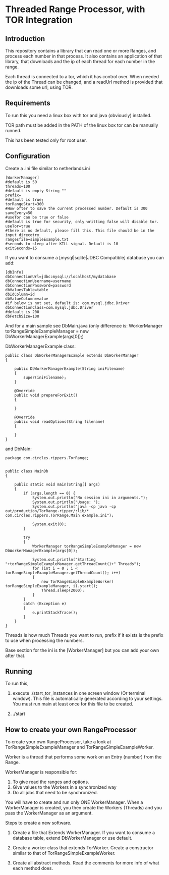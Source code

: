 Threaded Range Processor, with TOR Integration
==============================================

Introduction
-------------

This repository contains a library that can read one or more Ranges, and process each number in that process. It also contains an application of that library, that downloads and the ip of each thread for each number in the range.

Each thread is connected to a tor, which it has control over. When needed the ip of the Thread can be changed, and a readUrl method is provided that downloads some url, using TOR.

Requirements
-----------

To run this you need a linux box with tor and java (obviously) installed.

TOR path must be added in the PATH of the linux box tor can be manually runned.

This has been tested only for root user.

Configuration
-------------

Create a .ini file similar to netherlands.ini

    [WorkerManager]
    #default is 50
    threads=100
    #default is empty String ""
    prefix=
    #default is true;
    torRangeStart=300
    #How ofter to save the current processed number. Default is 300
    saveEvery=50
    #useTor can be true or false
    #default is true for security, only writting false will disable tor.
    useTor=true
    #there is no default, please fill this. This file should be in the input direcotry
    rangesfile=simpleExample.txt
    #seconds to sleep after KILL signal. Default is 10
    exitSeconds=15
    


If you want to consume a [mysql|sqlite|JDBC Compatible] database you can add:

    [dbInfo]
    dbConnectionUrl=jdbc:mysql://localhost/mydatabase
    dbConnectionUsername=username
    dbConnectionPassword=password
    dbValuesTable=table
    dbIdColumn=id
    dbValueColumn=value
    #if below is not set, default is: com.mysql.jdbc.Driver
    dbConnectionClass=com.mysql.jdbc.Driver
    #default is 200
    dbFetchSize=100
    
And for a main sample see DbMain.java (only difference is: WorkerManager torRangeSimpleExampleManager = new DbWorkerManagerExample(args[0]);)

DbWorkerManagerExample class:

    public class DbWorkerManagerExample extends DbWorkerManager
    {
    
        public DbWorkerManagerExample(String iniFilename)
        {
            super(iniFilename);
        }
    
        @Override
        public void prepareForExit()
        {
    
        }
    
        @Override
        public void readOptions(String filename)
        {
        
        }
    }

and DbMain:

    package com.circles.rippers.TorRange;
    
    
    public class MainDb
    {
    
        public static void main(String[] args)
        {
            if (args.length == 0) {
                System.out.println("No session ini in arguments.");
                System.out.println("Usage: ");
                System.out.println("java -cp java -cp out/production/TorRange-ripper/:lib/* com.circles.rippers.TorRange.Main example.ini");
    
                System.exit(0);
            }
    
            try
            {
                WorkerManager torRangeSimpleExampleManager = new DbWorkerManagerExample(args[0]);
    
                System.out.println("Starting "+torRangeSimpleExampleManager.getThreadCount()+" Threads");
                for (int i = 0 ; i < torRangeSimpleExampleManager.getThreadCount(); i++)
                {
                    new TorRangeSimpleExampleWorker( torRangeSimpleExampleManager, i).start();
                    Thread.sleep(2000);
                }
            }
            catch (Exception e)
            {
                e.printStackTrace();
            }
        }
    }

Threads is how much Threads you want to run, prefix if it exists is the prefix to use when processing the numbers.

Base section for the ini is the [WorkerManager] but you can add your own after that.

Running
-------

To run this, 

1) execute ./start_tor_instances in one screen window (Or terminal window). This file is automatically generated according to your settings. You must run main at least once for this file to be created. 

2) ./start

How to create your own RangeProcessor
--------------------------------------

To create your own RangeProcessor, take a look at TorRangeSimpleExampleManager and TorRangeSimpleExampleWorker.

Worker is a thread that performs some work on an Entry (number) from the Range.

WorkerManager is responsible for: 

1) To give read the ranges and options.
2) Give values to the Workers in a synchronized way
3) Do all jobs that need to be synchronized.

You will have to create and run only ONE WorkerManager. When a WorkerManager is created, you then create the Workers (Threads) and you pass the WorkerManager as an argument.

Steps to create a new software.

1) Create a file that Extends WorkerManager. If you want to consume a database table, extend DbWorkerManager or use default.

2) Create a worker class that extends TorWorker. Create a constructor similar to that of TorRangeSimpleExampleWorker. 

3) Create all abstract methods. Read the comments for more info of what each method does.

